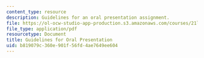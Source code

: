 ```yaml
---
content_type: resource
description: Guidelines for an oral presentation assignment.
file: https://ol-ocw-studio-app-production.s3.amazonaws.com/courses/21l-016-learning-from-the-past-drama-science-performance-spring-2009/b819079c360e901f56fd4ae7649ee604_MIT21L_016s09_assn03_guide_pres.pdf
file_type: application/pdf
resourcetype: Document
title: Guidelines for Oral Presentation
uid: b819079c-360e-901f-56fd-4ae7649ee604
---
```

